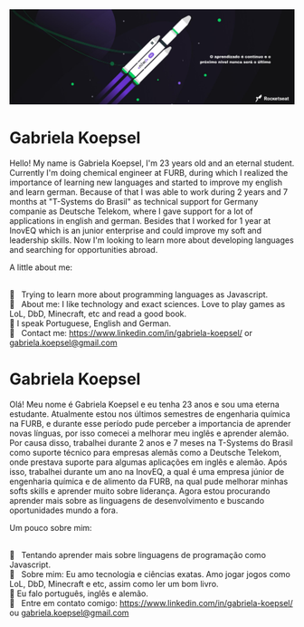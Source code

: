 <img width="auto" src="https://github.com/gabriela1712/gabrielakoepsel/blob/master/banner.png">

# Gabriela Koepsel

Hello! My name is Gabriela Koepsel, I'm 23 years old and an eternal student. Currently I'm doing chemical engineer at FURB, during which I realized the importance of learning new languages and started to improve my english and learn german. Because of that I was able to work during 2 years and 7 months at "T-Systems do Brasil" as technical support for Germany companie as Deutsche Telekom, where I gave support for a lot of applications in english and german. Besides that I worked for 1 year at InovEQ which is an junior enterprise and could improve my soft and leadership skills. Now I'm looking to learn more about developing languages and searching for opportunities abroad.

A little about me:

<br/> :purple_heart: &nbsp; Trying to learn more about programming languages as Javascript.
<br/> 💬  &nbsp; About me: I like technology and exact sciences. Love to play games as LoL, DbD, Minecraft, etc and read a good book.
<br/> :loudspeaker: I speak Portuguese, English and German.
 <br/> :email: &nbsp; Contact me: https://www.linkedin.com/in/gabriela-koepsel/ or gabriela.koepsel@gmail.com 
 
 
# Gabriela Koepsel

Olá! Meu nome é Gabriela Koepsel e eu tenha 23 anos e sou uma eterna estudante. Atualmente estou nos últimos semestres de engenharia química na FURB, e durante esse período pude perceber a importancia de aprender novas línguas, por isso comecei a melhorar meu inglês e aprender alemão. Por causa disso, trabalhei durante 2 anos e 7 meses na T-Systems do Brasil como suporte técnico para empresas alemãs como a Deutsche Telekom, onde prestava suporte para algumas aplicações em inglês e alemão. Após isso, trabalhei durante um ano na InovEQ, a qual é uma empresa júnior de engenharia química e de alimento da FURB, na qual pude melhorar minhas softs skills e aprender muito sobre liderança. Agora estou procurando aprender mais sobre as linguagens de desenvolvimento e buscando oportunidades mundo a fora.

Um pouco sobre mim:

<br/> :purple_heart: &nbsp; Tentando aprender mais sobre linguagens de programação como Javascript.
<br/> 💬  &nbsp; Sobre mim: Eu amo tecnologia e ciências exatas. Amo jogar jogos como LoL, DbD, Minecraft e etc, assim como ler um bom livro.
<br/> :loudspeaker: Eu falo português, inglês e alemão.
 <br/> :email: &nbsp; Entre em contato comigo: https://www.linkedin.com/in/gabriela-koepsel/ ou gabriela.koepsel@gmail.com 
 
